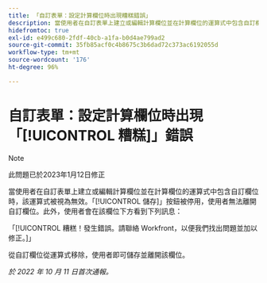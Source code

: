 ```yaml
---
title: 「自訂表單：設定計算欄位時出現糟糕錯誤」
description: 當使用者在自訂表單上建立或編輯計算欄位並在計算欄位的運算式中包含自訂欄位時，該運算式被視為無效。「儲存」按鈕被停用，使用者無法離開自訂欄位。此外，使用者會在該欄位下方看到一則糟糕錯誤訊息。
hidefromtoc: true
exl-id: e499c680-2fdf-40cb-a1fa-b0d4ae799ad2
source-git-commit: 35fb85acf0c4b8675c3b6dad72c373ac6192055d
workflow-type: tm+mt
source-wordcount: '176'
ht-degree: 96%

---
```


# 自訂表單：設定計算欄位時出現「[!UICONTROL 糟糕]」錯誤

<!--Requested: Do not delete without approval from Alex Beach-->

>[!NOTE]
>
>此問題已於2023年1月12日修正

當使用者在自訂表單上建立或編輯計算欄位並在計算欄位的運算式中包含自訂欄位時，該運算式被視為無效。「[!UICONTROL 儲存]」按鈕被停用，使用者無法離開自訂欄位。此外，使用者會在該欄位下方看到下列訊息：

「[!UICONTROL 糟糕！發生錯誤。請聯絡 Workfront，以便我們找出問題並加以修正。]」

從自訂欄位從運算式移除，使用者即可儲存並離開該欄位。

_於 2022 年 10 月 11 日首次通報。_